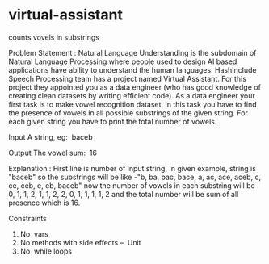 # virtual-assistant
counts vovels in substrings

Problem Statement :
Natural Language Understanding is the subdomain of Natural Language Processing where people
used to design AI based applications have ability to understand the human languages. HashInclude
Speech Processing team has a project named Virtual Assistant. For this project they appointed you
as a data engineer (who has good knowledge of creating clean datasets by writing efficient code).
As a data engineer your first task is to make vowel recognition dataset. In this task you have to find
the presence of vowels in all possible substrings of the given string. For each given string you have
to print the total number of vowels.

Input
A string, eg: ​ baceb

Output
The vowel sum: ​ 16

Explanation :
First line is number of input string, In given example, string is "baceb" so the substrings will be
like -"b, ba, bac, bace, a, ac, ace, aceb, c, ce, ceb, e, eb, baceb" now the number of vowels in
each substring will be 0, 1, 1, 2, 1, 1, 2, 2, 0, 1, 1, 1, 1, 2 and the total number will be sum of all
presence which is 16.

Constraints
1. No ​ vars
2. No methods with side effects – ​ Unit
3. No ​ while​ loops
